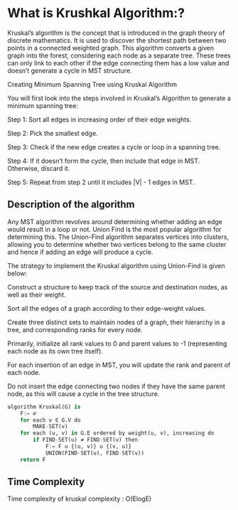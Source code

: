 # What is Krushkal Algorithm:?

Kruskal’s algorithm is the concept that is introduced in the graph theory of discrete mathematics. It is used to discover the shortest path between two points in a connected weighted graph. This algorithm converts a given graph into the forest, considering each node as a separate tree. These trees can only link to each other if the edge connecting them has a low value and doesn’t generate a cycle in MST structure.

Creating Minimum Spanning Tree using Kruskal Algorithm

You will first look into the steps involved in Kruskal’s Algorithm to generate a minimum spanning tree:

Step 1: Sort all edges in increasing order of their edge weights.

Step 2: Pick the smallest edge.

Step 3: Check if the new edge creates a cycle or loop in a spanning tree.

Step 4: If it doesn’t form the cycle, then include that edge in MST. Otherwise, discard it.

Step 5: Repeat from step 2 until it includes |V| - 1 edges in MST.

## Description of the algorithm

Any MST algorithm revolves around determining whether adding an edge would result in a loop or not. Union Find is the most popular algorithm for determining this. The Union-Find algorithm separates vertices into clusters, allowing you to determine whether two vertices belong to the same cluster and hence if adding an edge will produce a cycle.

The strategy to implement the Kruskal algorithm using Union-Find is given below:

Construct a structure to keep track of the source and destination nodes, as well as their weight.

Sort all the edges of a graph according to their edge-weight values.

Create three distinct sets to maintain nodes of a graph, their hierarchy in a tree, and corresponding ranks for every node.

Primarily, initialize all rank values to 0 and parent values to -1 (representing each node as its own tree itself).

For each insertion of an edge in MST, you will update the rank and parent of each node.

Do not insert the edge connecting two nodes if they have the same parent node, as this will cause a cycle in the tree structure.

```python
algorithm Kruskal(G) is
    F:= ∅
    for each v ∈ G.V do
        MAKE-SET(v)
    for each (u, v) in G.E ordered by weight(u, v), increasing do
        if FIND-SET(u) ≠ FIND-SET(v) then
            F:= F ∪ {(u, v)} ∪ {(v, u)}
            UNION(FIND-SET(u), FIND-SET(v))
    return F
```

## Time Complexity

Time complexity of kruskal complexity : O(ElogE)

